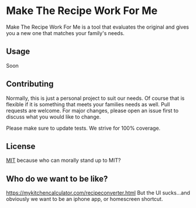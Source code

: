# Make The Recipe Work For Me

Make The Recipe Work For Me is a tool that evaluates the original and gives you a new one that matches your family's needs.

## Usage

Soon

## Contributing
Normally, this is just a personal project to suit our needs. Of course that is flexible if it is something that meets your families needs as well.
Pull requests are welcome. For major changes, please open an issue first to discuss what you would like to change.

Please make sure to update tests. We strive for 100% coverage.

## License
[MIT](https://choosealicense.com/licenses/mit/)
because who can morally stand up to MIT?

## Who do we want to be like?

https://mykitchencalculator.com/recipeconverter.html
But the UI sucks...and obviously we want to be an iphone app, or homescreen shortcut.

